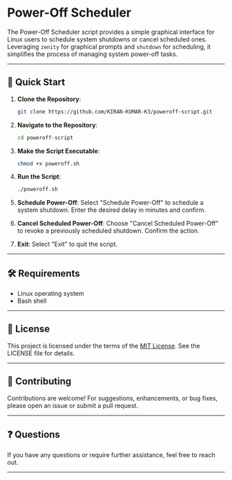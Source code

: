 # Power-Off Scheduler

The Power-Off Scheduler script provides a simple graphical interface for Linux users to schedule system shutdowns or cancel scheduled ones. Leveraging `zenity` for graphical prompts and `shutdown` for scheduling, it simplifies the process of managing system power-off tasks.

---

## 🚀 Quick Start

1. **Clone the Repository**: 
    ```bash
    git clone https://github.com/KIRAN-KUMAR-K3/poweroff-script.git
    ```

2. **Navigate to the Repository**: 
    ```bash
    cd poweroff-script
    ```

3. **Make the Script Executable**: 
    ```bash
    chmod +x poweroff.sh
    ```

4. **Run the Script**: 
    ```bash
    ./poweroff.sh
    ```

5. **Schedule Power-Off**: 
    Select "Schedule Power-Off" to schedule a system shutdown. Enter the desired delay in minutes and confirm.

6. **Cancel Scheduled Power-Off**: 
    Choose "Cancel Scheduled Power-Off" to revoke a previously scheduled shutdown. Confirm the action.

7. **Exit**: 
    Select "Exit" to quit the script.

---

## 🛠️ Requirements

- Linux operating system
- Bash shell

---

## 📄 License

This project is licensed under the terms of the [MIT License](https://github.com/KIRAN-KUMAR-K3/poweroff-script/blob/main/LICENSE). See the LICENSE file for details.

---

## 🤝 Contributing

Contributions are welcome! For suggestions, enhancements, or bug fixes, please open an issue or submit a pull request.

---

## ❓ Questions

If you have any questions or require further assistance, feel free to reach out.

---

